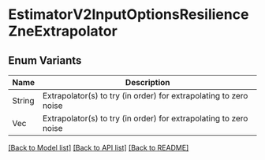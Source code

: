 # EstimatorV2InputOptionsResilienceZneExtrapolator

## Enum Variants

| Name | Description |
|---- | -----|
| String | Extrapolator(s) to try (in order) for extrapolating to zero noise |
| Vec<String> | Extrapolator(s) to try (in order) for extrapolating to zero noise |

[[Back to Model list]](../README.md#documentation-for-models) [[Back to API list]](../README.md#documentation-for-api-endpoints) [[Back to README]](../README.md)


